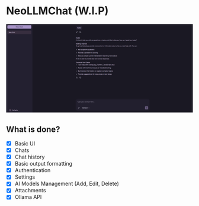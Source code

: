 # NeoLLMChat (W.I.P)

![Preview](/.github/preview.png)

## What is done?

-   [x] Basic UI
-   [x] Chats
-   [x] Chat history
-   [x] Basic output formatting
-   [x] Authentication
-   [x] Settings
-   [x] AI Models Management (Add, Edit, Delete)
-   [x] Attachments
-   [x] Ollama API
